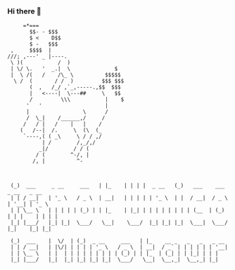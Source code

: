 ### Hi there 👋

```
     =*===                                                                  
       $$- - $$$
       $ <    D$$
       $ -   $$$
 ,     $$$$  |
///; ,---' _ |----.
 \ )(           /  )
 | \/ \.   '  _.|  \              $
 |  \ /(   /    /\_ \          $$$$$
  \ /  (       / /  )         $$$ $$$
       (  ,   /_/ ,`_,-----.,$$  $$$
       |   <----|  \---##     \   $$
       /         \\\           |    $
      '   '                    |
      |                 \      /
      /  \_|    /______,/     /
     /   / |   /    |   |    /
    (   /--|  /.     \  (\  (_
     `----,( ( _\     \ / / ,/
           | /        /,_/,/
          _|/        / / (
         / (        ^-/, |
        /, |          ^-    
        
        
        
 (_)  ___     _ __     ___   | |_    | | | |  _ __   (_)   ___    ___    _ __   _ __         
 | | / __|   | '_ \   / _ \  | __|   | | | | | '_ \  | |  / __|  / _ \  | '__| | '_ \ 
 | | \__ \   | | | | | (_) | | |_    | |_| | | | | | | | | (__  | (_) | | |    | | | |
 |_| |___/   |_| |_|  \___/   \__|    \___/  |_| |_| |_|  \___|  \___/  |_|    |_| |_|

 (_)  ___    |  \/  | (_)  _ __     ___   | |_    __ _   _   _   _ __ 
 | | / __|   | |\/| | | | | '_ \   / _ \  | __|  / _` | | | | | | '__|
 | | \__ \   | |  | | | | | | | | | (_) | | |_  | (_| | | |_| | | |   
 |_| |___/   |_|  |_| |_| |_| |_|  \___/   \__|  \__,_|  \__,_| |_| 


```


<!--
**mrneurus/mrneurus** is a ✨ _special_ ✨ repository because its `README.md` (this file) appears on your GitHub profile.

Here are some ideas to get you started:

- 🔭 I’m currently working on ...
- 🌱 I’m currently learning ...
- 👯 I’m looking to collaborate on ...
- 🤔 I’m looking for help with ...
- 💬 Ask me about ...
- 📫 How to reach me: ...
- 😄 Pronouns: ...
- ⚡ Fun fact: ...
-->
